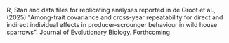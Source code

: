 R, Stan and data files for replicating analyses reported in de Groot et al., (2025) "Among-trait covariance and cross-year repeatability for direct and indirect individual effects in producer-scrounger behaviour in wild house sparrows". Journal of Evolutionary Biology. Forthcoming

